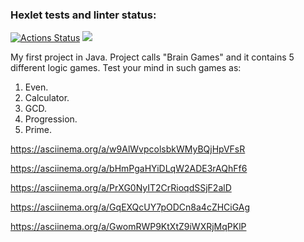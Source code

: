 ### Hexlet tests and linter status:
[![Actions Status](https://github.com/error4071/java-project-61/workflows/hexlet-check/badge.svg)](https://github.com/error4071/java-project-61/actions) <a href="https://codeclimate.com/github/error4071/java-project-61/maintainability"><img src="https://api.codeclimate.com/v1/badges/20302b324a1161512f16/maintainability" /></a>

My first project in Java. Project calls "Brain Games" and it contains 5 different logic games. Test your mind in such games as:

1. Even.
2. Calculator.
3. GCD.
4. Progression.
5. Prime.

https://asciinema.org/a/w9AlWvpcolsbkWMyBQjHpVFsR

https://asciinema.org/a/bHmPgaHYiDLqW2ADE3rAQhFf6

https://asciinema.org/a/PrXG0NyIT2CrRioqdSSjF2alD

https://asciinema.org/a/GqEXQcUY7pODCn8a4cZHCiGAg

https://asciinema.org/a/GwomRWP9KtXtZ9iWXRjMqPKlP
